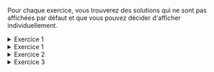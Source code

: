 
Pour chaque exercice, vous trouverez des solutions qui ne sont pas affichées par défaut et que vous pouvez décider d'afficher individuellement. 




<details>
  <summary>Exercice 1</summary>
  
  Les instructions basiques en C++ sont séparées par des point-virgules. Dans le code de l'exercice 1, la fonction *main* est composée de 4 instructions.
  
  La première instruction est la suivante : 
  ```c++
  cout << "Hello World! " << endl;
  ```
    
  La seconde instruction est la suivante : 
  ```c++
  int a = 10;
  ```
    
    
  La troisième instruction est la suivante : 
  ```c++
  cout << "Hello" << a << endl;
  ```
    
  Enfin, la quatrième et dernière instruction est la suivante : 
  ```c++
  return 0;
  ```
  
</details>






<details>
    <summary>Exercice 1</summary>
    
    Les instructions basiques en c sont séparées par des point-virgules. You can have `details`.
</details>





<details>
    <summary> Exercice 2 </summary>
    La solution de l'exercice 1.
</details>




<details>
    <summary> Exercice 3 </summary>
    La solution de l'exercice 1.
</details>
